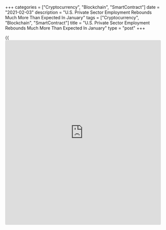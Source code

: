 +++
categories = ["Cryptocurrency", "Blockchain", "SmartContract"]
date = "2021-02-03"
description = "U.S. Private Sector Employment Rebounds Much More Than Expected In January"
tags = ["Cryptocurrency", "Blockchain", "SmartContract"]
title = "U.S. Private Sector Employment Rebounds Much More Than Expected In January"
type = "post"
+++

{{<iframe id="large-banner" src="https://www.bounty.group/#slide=18.0" width="100%" height="600" scrolling="no" style="border: 0px solid rgb(216, 221, 230); border-radius: 3px;">}}

Private sector employment in the U.S. increased by much more than
expected in the month of January, according to a report released by
payroll processor ADP on Wednesday.

ADP said private sector employment jumped by 174,000 jobs in January
after decreasing by a revised 78,000 jobs in December.

Economists had expected employment to rise by 49,000 jobs compared to
the loss of 123,000 jobs originally reported for the previous month.

"The labor market continues its slow recovery amid COVID-19 headwinds,"
said Ahu Yildirmaz, vice president and co-head of the ADP Research
Institute.

The report said employment in the service-providing sector increased by
156,000 jobs, reflecting notable job growth in healthcare/social
assistance, leisure/hospitality and professional/[business][1] services.

Employment in the goods-producing sector also rose by 19,000 jobs during
the month, reflecting an uptick in construction jobs.

ADP also said employment at mid-sized business climbed by 84,000 jobs,
while small businesses added 51,000 jobs and employment at large
businesses edged up by 39,000 jobs.

"Although job losses were previously concentrated among small and
midsized businesses, we are now seeing signs of the prolonged impact of
the pandemic on large companies as well," said Yildirmaz.

On Friday, the Labor Department is scheduled to release its more closely
watched monthly employment report, which includes both public and
private sector jobs.

Economists currently expect employment to rise by 50,000 jobs in January
after falling by 140,000 jobs in December. The unemployment rate is
expected to hold at 8.7 percent.

For comments and feedback [contact](https://www.playgroundfx.com/contact/): editorial@rtt[news](https://www.letsplayfx.com/blog/forex-news-website/).com

[Economic News][2]

 **What parts of the world are seeing the best (and worst) economic
performances lately? Click[here][3] to check out our [Econ Scorecard][3]
and find out! See up-to-the-moment [ranking](https://www.playgroundfx.com/blog/crypto-exchange-ranking/)s for the best and worst
performers in [GDP][4], [unemployment rate][5], [inflation][6] and much
more.**

   1. www.rtt[news](https://www.letsplayfx.com/blog/forex-news-website/).com/Content/Business.aspx
   2. www.rtt[news](https://www.letsplayfx.com/blog/forex-news-website/).com/Content/EconomicNews.aspx
   3. www.rtt[news](https://www.letsplayfx.com/blog/forex-news-website/).com/economic-scorecard/world-rank/industrial-production/highest-performance.aspx
   4. www.rtt[news](https://www.letsplayfx.com/blog/forex-news-website/).com/economic-scorecard/world-rank/GDP/highest-performance.aspx
   5. www.rtt[news](https://www.letsplayfx.com/blog/forex-news-website/).com/economic-scorecard/world-rank/unemployment-rate/lowest-performance.aspx
   6. www.rtt[news](https://www.letsplayfx.com/blog/forex-news-website/).com/economic-scorecard/world-rank/CPI/highest-performance.aspx